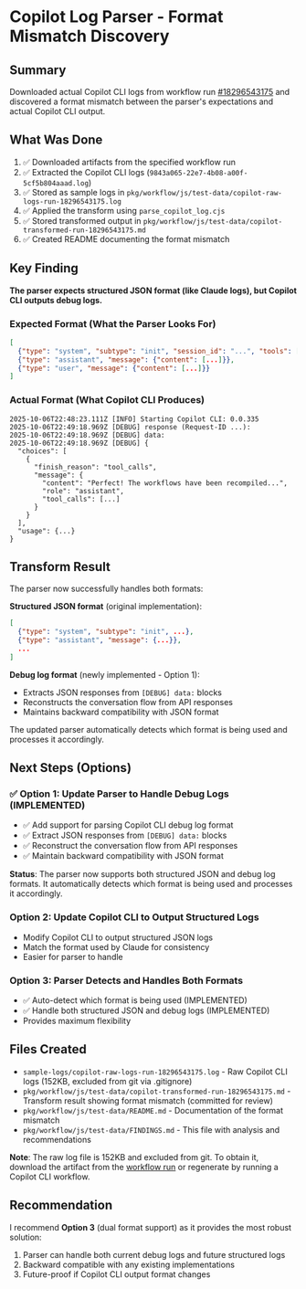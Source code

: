 # Copilot Log Parser - Format Mismatch Discovery

## Summary

Downloaded actual Copilot CLI logs from workflow run [#18296543175](https://github.com/githubnext/gh-aw/actions/runs/18296543175/job/52095988377#step:19:1) and discovered a format mismatch between the parser's expectations and actual Copilot CLI output.

## What Was Done

1. ✅ Downloaded artifacts from the specified workflow run
2. ✅ Extracted the Copilot CLI logs (`9843a065-22e7-4b08-a00f-5cf5b804aaad.log`)
3. ✅ Stored as sample logs in `pkg/workflow/js/test-data/copilot-raw-logs-run-18296543175.log`
4. ✅ Applied the transform using `parse_copilot_log.cjs`
5. ✅ Stored transformed output in `pkg/workflow/js/test-data/copilot-transformed-run-18296543175.md`
6. ✅ Created README documenting the format mismatch

## Key Finding

**The parser expects structured JSON format (like Claude logs), but Copilot CLI outputs debug logs.**

### Expected Format (What the Parser Looks For)
```json
[
  {"type": "system", "subtype": "init", "session_id": "...", "tools": [...]},
  {"type": "assistant", "message": {"content": [...]}},
  {"type": "user", "message": {"content": [...]}}
]
```

### Actual Format (What Copilot CLI Produces)
```
2025-10-06T22:48:23.111Z [INFO] Starting Copilot CLI: 0.0.335
2025-10-06T22:49:18.969Z [DEBUG] response (Request-ID ...):
2025-10-06T22:49:18.969Z [DEBUG] data:
2025-10-06T22:49:18.969Z [DEBUG] {
  "choices": [
    {
      "finish_reason": "tool_calls",
      "message": {
        "content": "Perfect! The workflows have been recompiled...",
        "role": "assistant",
        "tool_calls": [...]
      }
    }
  ],
  "usage": {...}
}
```

## Transform Result

The parser now successfully handles both formats:

**Structured JSON format** (original implementation):
```json
[
  {"type": "system", "subtype": "init", ...},
  {"type": "assistant", "message": {...}},
  ...
]
```

**Debug log format** (newly implemented - Option 1):
- Extracts JSON responses from `[DEBUG] data:` blocks
- Reconstructs the conversation flow from API responses
- Maintains backward compatibility with JSON format

The updated parser automatically detects which format is being used and processes it accordingly.

## Next Steps (Options)

### ✅ Option 1: Update Parser to Handle Debug Logs (IMPLEMENTED)
- ✅ Add support for parsing Copilot CLI debug log format
- ✅ Extract JSON responses from `[DEBUG] data:` blocks
- ✅ Reconstruct the conversation flow from API responses
- ✅ Maintain backward compatibility with JSON format

**Status**: The parser now supports both structured JSON and debug log formats. It automatically detects which format is being used and processes it accordingly.

### Option 2: Update Copilot CLI to Output Structured Logs
- Modify Copilot CLI to output structured JSON logs
- Match the format used by Claude for consistency
- Easier for parser to handle

### Option 3: Parser Detects and Handles Both Formats
- ✅ Auto-detect which format is being used (IMPLEMENTED)
- ✅ Handle both structured JSON and debug logs (IMPLEMENTED)
- Provides maximum flexibility

## Files Created

- `sample-logs/copilot-raw-logs-run-18296543175.log` - Raw Copilot CLI logs (152KB, excluded from git via .gitignore)
- `pkg/workflow/js/test-data/copilot-transformed-run-18296543175.md` - Transform result showing format mismatch (committed for review)
- `pkg/workflow/js/test-data/README.md` - Documentation of the format mismatch
- `pkg/workflow/js/test-data/FINDINGS.md` - This file with analysis and recommendations

**Note**: The raw log file is 152KB and excluded from git. To obtain it, download the artifact from the [workflow run](https://github.com/githubnext/gh-aw/actions/runs/18296543175/job/52095988377) or regenerate by running a Copilot CLI workflow.

## Recommendation

I recommend **Option 3** (dual format support) as it provides the most robust solution:
1. Parser can handle both current debug logs and future structured logs
2. Backward compatible with any existing implementations
3. Future-proof if Copilot CLI output format changes
